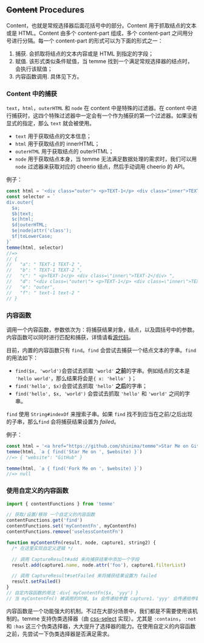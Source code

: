 ## ~~Content~~ Procedures

Content，也就是常规选择器后面花括号中的部分。Content 用于抓取结点的文本或是 HTML。Content 由多个 content-part 组成，多个 content-part 之间用分号进行分隔。每一个 content-part 的形式可以为下面的形式之一：

1. 捕获. 会抓取将结点的文本内容或是 HTML 到指定的字段；
2. 赋值. 该形式类似条件赋值，当 temme 找到一个满足常规选择器的结点时，会执行该赋值；
3. 内容函数调用. 具体见下方。

### Content 中的捕获

`text`，`html`，`outerHTML` 和 `node` 在 content 中是特殊的过滤器。在 content 中进行捕获时，这四个特殊过滤器中一定会有一个作为捕获的第一个过滤器。如果没有显式的指定，那么 `text` 就会被使用。

- `text` 用于获取结点的文本信息；
- `html` 用于获取结点的 innerHTML；
- `outerHTML` 用于获取结点的 outerHTML；
- `node` 用于获取结点本身，当 temme 无法满足数据处理的需求时，我们可以用 `node` 过滤器来获取对应的 cheerio 结点，然后手动调用 cheerio 的 API。

例子：

```JavaScript
const html = '<div class="outer"> <p>TEXT-1</p> <div class="inner">TEXT-2</div> </div>'
const selector = `
div.outer{
  $a;
  $b|text;
  $c|html;
  $d|outerHTML;
  $e|node|attr('class');
  $f|toLowerCase;
}`
temme(html, selector)
//=>
// {
//   "a": " TEXT-1 TEXT-2 ",
//   "b": " TEXT-1 TEXT-2 ",
//   "c": " <p>TEXT-1</p> <div class=\"inner\">TEXT-2</div> ",
//   "d": "<div class=\"outer\"> <p>TEXT-1</p> <div class=\"inner\">TEXT-2</div> </div>",
//   "e": "outer",
//   "f": " text-1 text-2 "
// }
```

### 内容函数

调用一个内容函数，参数依次为：将捕获结果对象，结点，以及圆括号中的参数。内容函数可以同时进行匹配和捕获，详情请看[源代码](/src/contentFunctions.ts)。

目前，内置的内容函数只有 `find`。`find` 会尝试去捕获一个结点文本的字串。`find`的用法如下：

- `find($x, 'world')`会尝试去抓取 `'world'` **之前**的字串。例如结点的文本是 `'hello world'`，那么结果将会是`{ x: 'hello' }`；
- `find('hello', $x)`会尝试去抓取 `'hello'` **之后**的字串；
- `find('hello', $x, 'world')` 会尝试去抓取 `'hello'` 和 `'world'` 之间的字串。

`find` 使用 `String#indexOf` 来搜索子串。如果 `find` 找不到应当在之前/之后出现的子串，那么`find` 会将捕获结果设置为 _failed_。

例子：

```JavaScript
const html = '<a href="https://github.com/shinima/temme">Star Me on GitHub</a>'
temme(html, `a { find('Star Me on ', $website) }`)
//=> { "website": "GitHub" }

temme(html, `a { find('Fork Me on ', $website) }`)
//=> null
```

### 使用自定义的内容函数

```JavaScript
import { contentFunctions } from 'temme'

// 获取/设置/移除 一个自定义的内容函数
contentFunctions.get('find')
contentFunctions.set('myContentFn', myContentFn)
contentFunctions.remove('uselessContentFn')

function myContentFn(result, node, capture1, string2) {
  /* 在这里实现自定义逻辑 */

  // 调用 CaptureResult#add 来向捕获结果中添加一个字段
  result.add(capture1.name, node.attr('foo'), capture1.filterList)

  // 调用 CaptureResult#setFailed 来将捕获结果设置为 failed
  result.setFailed()
}
// 自定内容函数的用法：div{ myContentFn($x, 'yyy') }
// 当 myContentFn() 被调用的时候, $x 会传递给参数 capture1，'yyy' 会传递给参数 string2
```

内容函数是一个功能强大的机制。不过在大部分场景中，我们都是不需要使用该机制的。temme 支持伪类选择器（由 [css-select](https://github.com/fb55/css-select#supported-selectors) 实现）。尤其是 `:contains`， `:not` 和 `:has` 这三个伪类选择器，大大提升了选择器的能力。在使用自定义的内容函数之前，先尝试一下伪类选择器是否满足需求。
